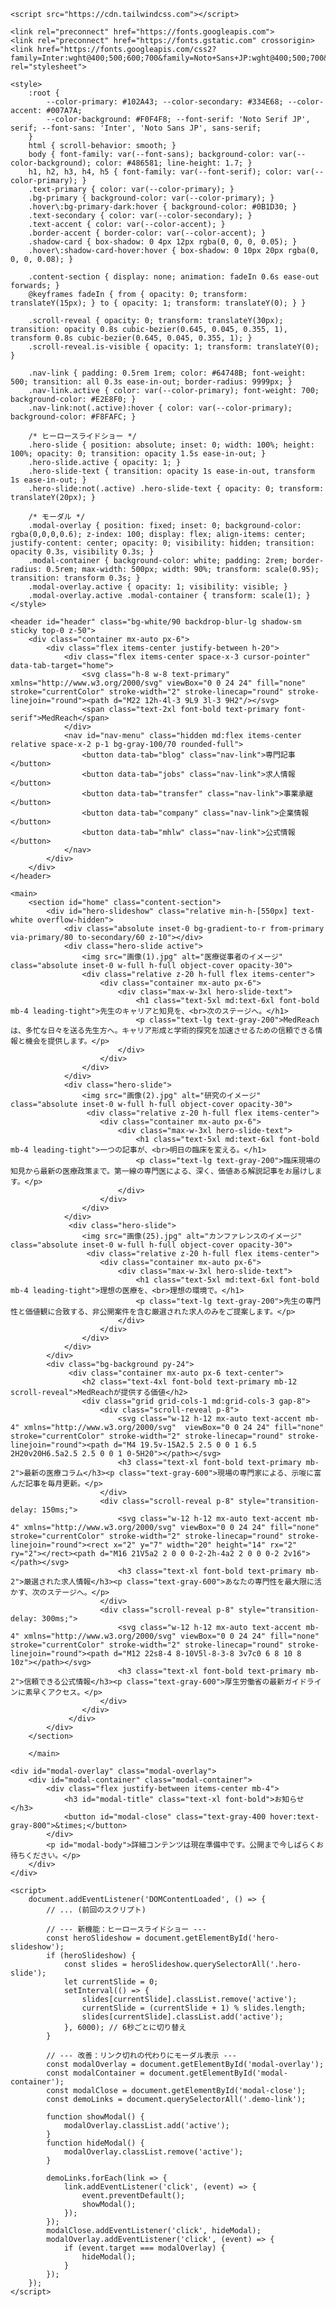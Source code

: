 <!DOCTYPE html>
<html lang="ja">
<head>
    <meta charset="UTF-8">
    <meta name="viewport" content="width=device-width, initial-scale=1.0">
    <title>MedReach | 医師のキャリアと知見を、次のステージへ</title>
    
    <script src="https://cdn.tailwindcss.com"></script>
    
    <link rel="preconnect" href="https://fonts.googleapis.com">
    <link rel="preconnect" href="https://fonts.gstatic.com" crossorigin>
    <link href="https://fonts.googleapis.com/css2?family=Inter:wght@400;500;600;700&family=Noto+Sans+JP:wght@400;500;700&family=Noto+Serif+JP:wght@600;700&display=swap" rel="stylesheet">

    <style>
        :root {
            --color-primary: #102A43; --color-secondary: #334E68; --color-accent: #007A7A;
            --color-background: #F0F4F8; --font-serif: 'Noto Serif JP', serif; --font-sans: 'Inter', 'Noto Sans JP', sans-serif;
        }
        html { scroll-behavior: smooth; }
        body { font-family: var(--font-sans); background-color: var(--color-background); color: #486581; line-height: 1.7; }
        h1, h2, h3, h4, h5 { font-family: var(--font-serif); color: var(--color-primary); }
        .text-primary { color: var(--color-primary); }
        .bg-primary { background-color: var(--color-primary); }
        .hover\:bg-primary-dark:hover { background-color: #0B1D30; }
        .text-secondary { color: var(--color-secondary); }
        .text-accent { color: var(--color-accent); }
        .border-accent { border-color: var(--color-accent); }
        .shadow-card { box-shadow: 0 4px 12px rgba(0, 0, 0, 0.05); }
        .hover\:shadow-card-hover:hover { box-shadow: 0 10px 20px rgba(0, 0, 0, 0.08); }

        .content-section { display: none; animation: fadeIn 0.6s ease-out forwards; }
        @keyframes fadeIn { from { opacity: 0; transform: translateY(15px); } to { opacity: 1; transform: translateY(0); } }

        .scroll-reveal { opacity: 0; transform: translateY(30px); transition: opacity 0.8s cubic-bezier(0.645, 0.045, 0.355, 1), transform 0.8s cubic-bezier(0.645, 0.045, 0.355, 1); }
        .scroll-reveal.is-visible { opacity: 1; transform: translateY(0); }

        .nav-link { padding: 0.5rem 1rem; color: #64748B; font-weight: 500; transition: all 0.3s ease-in-out; border-radius: 9999px; }
        .nav-link.active { color: var(--color-primary); font-weight: 700; background-color: #E2E8F0; }
        .nav-link:not(.active):hover { color: var(--color-primary); background-color: #F8FAFC; }

        /* ヒーロースライドショー */
        .hero-slide { position: absolute; inset: 0; width: 100%; height: 100%; opacity: 0; transition: opacity 1.5s ease-in-out; }
        .hero-slide.active { opacity: 1; }
        .hero-slide-text { transition: opacity 1s ease-in-out, transform 1s ease-in-out; }
        .hero-slide:not(.active) .hero-slide-text { opacity: 0; transform: translateY(20px); }

        /* モーダル */
        .modal-overlay { position: fixed; inset: 0; background-color: rgba(0,0,0,0.6); z-index: 100; display: flex; align-items: center; justify-content: center; opacity: 0; visibility: hidden; transition: opacity 0.3s, visibility 0.3s; }
        .modal-container { background-color: white; padding: 2rem; border-radius: 0.5rem; max-width: 500px; width: 90%; transform: scale(0.95); transition: transform 0.3s; }
        .modal-overlay.active { opacity: 1; visibility: visible; }
        .modal-overlay.active .modal-container { transform: scale(1); }
    </style>
</head>
<body class="antialiased">

    <header id="header" class="bg-white/90 backdrop-blur-lg shadow-sm sticky top-0 z-50">
        <div class="container mx-auto px-6">
            <div class="flex items-center justify-between h-20">
                <div class="flex items-center space-x-3 cursor-pointer" data-tab-target="home">
                    <svg class="h-8 w-8 text-primary" xmlns="http://www.w3.org/2000/svg" viewBox="0 0 24 24" fill="none" stroke="currentColor" stroke-width="2" stroke-linecap="round" stroke-linejoin="round"><path d="M22 12h-4l-3 9L9 3l-3 9H2"/></svg>
                    <span class="text-2xl font-bold text-primary font-serif">MedReach</span>
                </div>
                <nav id="nav-menu" class="hidden md:flex items-center relative space-x-2 p-1 bg-gray-100/70 rounded-full">
                    <button data-tab="blog" class="nav-link">専門記事</button>
                    <button data-tab="jobs" class="nav-link">求人情報</button>
                    <button data-tab="transfer" class="nav-link">事業承継</button>
                    <button data-tab="company" class="nav-link">企業情報</button>
                    <button data-tab="mhlw" class="nav-link">公式情報</button>
                </nav>
            </div>
        </div>
    </header>

    <main>
        <section id="home" class="content-section">
            <div id="hero-slideshow" class="relative min-h-[550px] text-white overflow-hidden">
                <div class="absolute inset-0 bg-gradient-to-r from-primary via-primary/80 to-secondary/60 z-10"></div>
                <div class="hero-slide active">
                    <img src="画像(1).jpg" alt="医療従事者のイメージ" class="absolute inset-0 w-full h-full object-cover opacity-30">
                    <div class="relative z-20 h-full flex items-center">
                        <div class="container mx-auto px-6">
                            <div class="max-w-3xl hero-slide-text">
                                <h1 class="text-5xl md:text-6xl font-bold mb-4 leading-tight">先生のキャリアと知見を、<br>次のステージへ。</h1>
                                <p class="text-lg text-gray-200">MedReachは、多忙な日々を送る先生方へ。キャリア形成と学術的探究を加速させるための信頼できる情報と機会を提供します。</p>
                            </div>
                        </div>
                    </div>
                </div>
                <div class="hero-slide">
                    <img src="画像(2).jpg" alt="研究のイメージ" class="absolute inset-0 w-full h-full object-cover opacity-30">
                     <div class="relative z-20 h-full flex items-center">
                        <div class="container mx-auto px-6">
                            <div class="max-w-3xl hero-slide-text">
                                <h1 class="text-5xl md:text-6xl font-bold mb-4 leading-tight">一つの記事が、<br>明日の臨床を変える。</h1>
                                <p class="text-lg text-gray-200">臨床現場の知見から最新の医療政策まで。第一線の専門医による、深く、価値ある解説記事をお届けします。</p>
                            </div>
                        </div>
                    </div>
                </div>
                 <div class="hero-slide">
                    <img src="画像(25).jpg" alt="カンファレンスのイメージ" class="absolute inset-0 w-full h-full object-cover opacity-30">
                     <div class="relative z-20 h-full flex items-center">
                        <div class="container mx-auto px-6">
                            <div class="max-w-3xl hero-slide-text">
                                <h1 class="text-5xl md:text-6xl font-bold mb-4 leading-tight">理想の医療を、<br>理想の環境で。</h1>
                                <p class="text-lg text-gray-200">先生の専門性と価値観に合致する、非公開案件を含む厳選された求人のみをご提案します。</p>
                            </div>
                        </div>
                    </div>
                </div>
            </div>
            <div class="bg-background py-24">
                 <div class="container mx-auto px-6 text-center">
                    <h2 class="text-4xl font-bold text-primary mb-12 scroll-reveal">MedReachが提供する価値</h2>
                    <div class="grid grid-cols-1 md:grid-cols-3 gap-8">
                        <div class="scroll-reveal p-8">
                            <svg class="w-12 h-12 mx-auto text-accent mb-4" xmlns="http://www.w3.org/2000/svg"  viewBox="0 0 24 24" fill="none" stroke="currentColor" stroke-width="2" stroke-linecap="round" stroke-linejoin="round"><path d="M4 19.5v-15A2.5 2.5 0 0 1 6.5 2H20v20H6.5a2.5 2.5 0 0 1 0-5H20"></path></svg>
                            <h3 class="text-xl font-bold text-primary mb-2">最新の医療コラム</h3><p class="text-gray-600">現場の専門家による、示唆に富んだ記事を毎月更新。</p>
                        </div>
                        <div class="scroll-reveal p-8" style="transition-delay: 150ms;">
                            <svg class="w-12 h-12 mx-auto text-accent mb-4" xmlns="http://www.w3.org/2000/svg" viewBox="0 0 24 24" fill="none" stroke="currentColor" stroke-width="2" stroke-linecap="round" stroke-linejoin="round"><rect x="2" y="7" width="20" height="14" rx="2" ry="2"></rect><path d="M16 21V5a2 2 0 0 0-2-2h-4a2 2 0 0 0-2 2v16"></path></svg>
                            <h3 class="text-xl font-bold text-primary mb-2">厳選された求人情報</h3><p class="text-gray-600">あなたの専門性を最大限に活かす、次のステージへ。</p>
                        </div>
                        <div class="scroll-reveal p-8" style="transition-delay: 300ms;">
                            <svg class="w-12 h-12 mx-auto text-accent mb-4" xmlns="http://www.w3.org/2000/svg" viewBox="0 0 24 24" fill="none" stroke="currentColor" stroke-width="2" stroke-linecap="round" stroke-linejoin="round"><path d="M12 22s8-4 8-10V5l-8-3-8 3v7c0 6 8 10 8 10z"></path></svg>
                            <h3 class="text-xl font-bold text-primary mb-2">信頼できる公式情報</h3><p class="text-gray-600">厚生労働省の最新ガイドラインに素早くアクセス。</p>
                        </div>
                    </div>
                 </div>
            </div>
        </section>
        
        </main>
    
    <div id="modal-overlay" class="modal-overlay">
        <div id="modal-container" class="modal-container">
            <div class="flex justify-between items-center mb-4">
                <h3 id="modal-title" class="text-xl font-bold">お知らせ</h3>
                <button id="modal-close" class="text-gray-400 hover:text-gray-800">&times;</button>
            </div>
            <p id="modal-body">詳細コンテンツは現在準備中です。公開まで今しばらくお待ちください。</p>
        </div>
    </div>

    <script>
        document.addEventListener('DOMContentLoaded', () => {
            // ... (前回のスクリプト)

            // --- 新機能：ヒーロースライドショー ---
            const heroSlideshow = document.getElementById('hero-slideshow');
            if (heroSlideshow) {
                const slides = heroSlideshow.querySelectorAll('.hero-slide');
                let currentSlide = 0;
                setInterval(() => {
                    slides[currentSlide].classList.remove('active');
                    currentSlide = (currentSlide + 1) % slides.length;
                    slides[currentSlide].classList.add('active');
                }, 6000); // 6秒ごとに切り替え
            }

            // --- 改善：リンク切れの代わりにモーダル表示 ---
            const modalOverlay = document.getElementById('modal-overlay');
            const modalContainer = document.getElementById('modal-container');
            const modalClose = document.getElementById('modal-close');
            const demoLinks = document.querySelectorAll('.demo-link');

            function showModal() {
                modalOverlay.classList.add('active');
            }
            function hideModal() {
                modalOverlay.classList.remove('active');
            }

            demoLinks.forEach(link => {
                link.addEventListener('click', (event) => {
                    event.preventDefault();
                    showModal();
                });
            });
            modalClose.addEventListener('click', hideModal);
            modalOverlay.addEventListener('click', (event) => {
                if (event.target === modalOverlay) {
                    hideModal();
                }
            });
        });
    </script>
</body>
</html>
